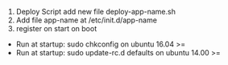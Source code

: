 1. Deploy Script add new file deploy-app-name.sh
2. Add file app-name at /etc/init.d/app-name
3. register on start on boot
- Run at startup: sudo chkconfig <service> on ubuntu 16.04 >=
- Run at startup: sudo update-rc.d <service> defaults on ubuntu 14.00 >=
